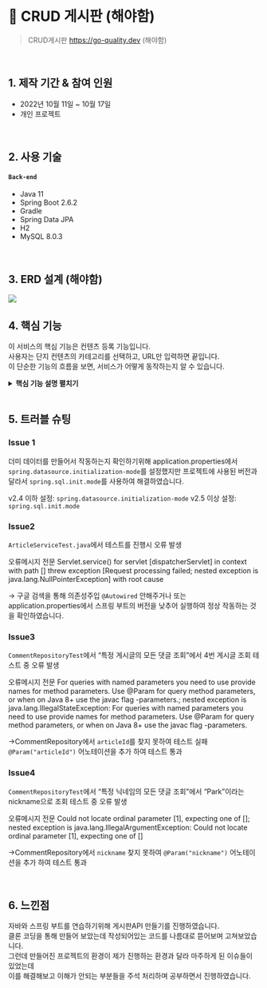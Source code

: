 # :pushpin: CRUD 게시판 (해야함)
>CRUD게시판
>https://go-quality.dev  (해야함)

</br>

## 1. 제작 기간 & 참여 인원
- 2022년 10월 11일 ~ 10월 17일
- 개인 프로젝트

</br>

## 2. 사용 기술
#### `Back-end`
  - Java 11
  - Spring Boot 2.6.2
  - Gradle
  - Spring Data JPA
  - H2
  - MySQL 8.0.3


</br>

## 3. ERD 설계 (해야함)
![](https://zuminternet.github.io/images/portal/post/2019-04-22-ZUM-Pilot-integer/final_erd.png)


## 4. 핵심 기능
이 서비스의 핵심 기능은 컨텐츠 등록 기능입니다.  
사용자는 단지 컨텐츠의 카테고리를 선택하고, URL만 입력하면 끝입니다.  
이 단순한 기능의 흐름을 보면, 서비스가 어떻게 동작하는지 알 수 있습니다.  

<details>
<summary><b>핵심 기능 설명 펼치기</b></summary>
<div markdown="1">

### 4.1. 전체 흐름
![](https://zuminternet.github.io/images/portal/post/2019-04-22-ZUM-Pilot-integer/flow1.png)

### 4.2. 사용자 요청
![](https://zuminternet.github.io/images/portal/post/2019-04-22-ZUM-Pilot-integer/flow_vue.png)

- **URL 정규식 체크** :pushpin: [코드 확인](https://github.com/Integerous/goQuality/blob/b587bbff4dce02e3bec4f4787151a9b6fa326319/frontend/src/components/PostInput.vue#L67)
  - Vue.js로 렌더링된 화면단에서, 사용자가 등록을 시도한 URL의 모양새를 정규식으로 확인합니다.
  - URL의 모양새가 아닌 경우, 에러 메세지를 띄웁니다.

- **Axios 비동기 요청** :pushpin: [코드 확인]()
  - URL의 모양새인 경우, 컨텐츠를 등록하는 POST 요청을 비동기로 날립니다.

### 4.3. Controller

![](https://zuminternet.github.io/images/portal/post/2019-04-22-ZUM-Pilot-integer/flow_controller.png)

- **요청 처리** :pushpin: [코드 확인](https://github.com/Integerous/goQuality/blob/b2c5e60761b6308f14eebe98ccdb1949de6c4b99/src/main/java/goQuality/integerous/controller/PostRestController.java#L55)
  - Controller에서는 요청을 화면단에서 넘어온 요청을 받고, Service 계층에 로직 처리를 위임합니다.

- **결과 응답** :pushpin: [코드 확인]()
  - Service 계층에서 넘어온 로직 처리 결과(메세지)를 화면단에 응답해줍니다.

### 4.4. Service

![](https://zuminternet.github.io/images/portal/post/2019-04-22-ZUM-Pilot-integer/flow_service1.png)

- **Http 프로토콜 추가 및 trim()** :pushpin: [코드 확인]()
  - 사용자가 URL 입력 시 Http 프로토콜을 생략하거나 공백을 넣은 경우,  
  올바른 URL이 될 수 있도록 Http 프로토콜을 추가해주고, 공백을 제거해줍니다.

- **URL 접속 확인** :pushpin: [코드 확인]()
  - 화면단에서 모양새만 확인한 URL이 실제 리소스로 연결되는지 HttpUrlConnection으로 테스트합니다.
  - 이 때, 빠른 응답을 위해 Request Method를 GET이 아닌 HEAD를 사용했습니다.
  - (HEAD 메소드는 GET 메소드의 응답 결과의 Body는 가져오지 않고, Header만 확인하기 때문에 GET 메소드에 비해 응답속도가 빠릅니다.)

  ![](https://zuminternet.github.io/images/portal/post/2019-04-22-ZUM-Pilot-integer/flow_service2.png)

- **Jsoup 이미지, 제목 파싱** :pushpin: [코드 확인]()
  - URL 접속 확인결과 유효하면 Jsoup을 사용해서 입력된 URL의 이미지와 제목을 파싱합니다.
  - 이미지는 Open Graphic Tag를 우선적으로 파싱하고, 없을 경우 첫 번째 이미지와 제목을 파싱합니다.
  - 컨텐츠에 이미지가 없을 경우, 미리 설정해둔 기본 이미지를 사용하고, 제목이 없을 경우 생략합니다.


### 4.5. Repository

![](https://zuminternet.github.io/images/portal/post/2019-04-22-ZUM-Pilot-integer/flow_repo.png)

- **컨텐츠 저장** :pushpin: [코드 확인]()
  - URL 유효성 체크와 이미지, 제목 파싱이 끝난 컨텐츠는 DB에 저장합니다.
  - 저장된 컨텐츠는 다시 Repository - Service - Controller를 거쳐 화면단에 송출됩니다.

</div>
</details>

</br>

## 5. 트러블 슈팅
### Issue 1
더미 데이터를 만들어서 작동하는지 확인하기위해 application.properties에서 `spring.datasource.initialization-mode`를 설정했지만 
프로젝트에 사용된 버전과 달라서 `spring.sql.init.mode`를 사용하여 해결하였습니다.

v2.4 이하 설정: `spring.datasource.initialization-mode` 
v2.5 이상 설정: `spring.sql.init.mode`

### Issue2
`ArticleServiceTest.java`에서 테스트를 진행시 오류 발생

오류메시지 전문
Servlet.service() for servlet [dispatcherServlet] in context with path [] threw exception [Request processing failed; nested exception is java.lang.NullPointerException] with root cause

→ 구글 검색을 통해 의존성주입 `@Autowired` 안해주거나
또는 application.properties에서 스프링 부트의 버전을 낮추어 실행하여 정상 작동하는 것을 확인하였습니다.

### Issue3
`CommentRepositoryTest`에서 “특정 게시글의 모든 댓글 조회”에서 4번 게시글 조회 테스트 중 오류 발생

오류메시지 전문
For queries with named parameters you need to use provide names for method parameters. Use @Param for query method parameters, or when on Java 8+ use the javac flag -parameters.; nested exception is java.lang.IllegalStateException: For queries with named parameters you need to use provide names for method parameters. Use @Param for query method parameters, or when on Java 8+ use the javac flag -parameters.

→CommentRepository에서 `articleId`를 찾지 못하여 테스트 실패  `@Param("articleId")` 어노테이션을 추가 하여 테스트 통과

### Issue4
`CommentRepositoryTest`에서 “특정 닉네임의 모든 댓글 조회”에서 “Park”이라는 nickname으로 조회 테스트 중 오류 발생

오류메시지 전문
Could not locate ordinal parameter [1], expecting one of []; nested exception is java.lang.IllegalArgumentException: Could not locate ordinal parameter [1], expecting one of []

→CommentRepository에서 `nickname` 찾지 못하여   `@Param("nickname")` 어노테이션을 추가 하여 테스트 통과


</div>
</details>
    
</br>

## 6. 느낀점
자바와 스프링 부트를 연습하기위해 게시판API 만들기를 진행하였습니다.  
클론 코딩을 통해 만들어 보았는데 작성되어있는 코드를 나름대로 뜯어보며 고쳐보았습니다.  
그런데 만들어진 프로젝트의 환경이 제가 진행하는 환경과 달라 마주하게 된 이슈들이 있었는데   
이를 해결해보고 이해가 안되는 부분들을 주석 처리하며 공부하면서 진행하였습니다.

